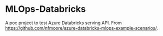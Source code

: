 # MLOps-Databricks

A poc project to test Azure Databricks serving API.
From https://github.com/nfmoore/azure-databricks-mlops-example-scenarios/.